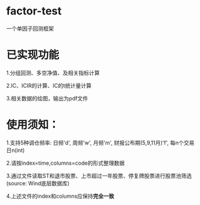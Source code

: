 # factor-test
一个单因子回测框架

# 已实现功能
1.分组回测、多空净值、及相关指标计算

2.IC、ICIR的计算、IC的t统计量计算

3.相关数据的绘图，输出为pdf文件

# 使用须知：
1.支持5种调仓频率: 日频'd', 周频'w', 月频'm', 财报公布期(5,9,11月)'f', 每n个交易日n(int)

2.请按index=time,columns=code的形式整理数据

3.通过文件读取ST和退市股票、上市超过一年股票、停复牌股票进行股票池筛选(source: Wind底层数据库)

4.上述文件的index和columns应保持**完全一致**
